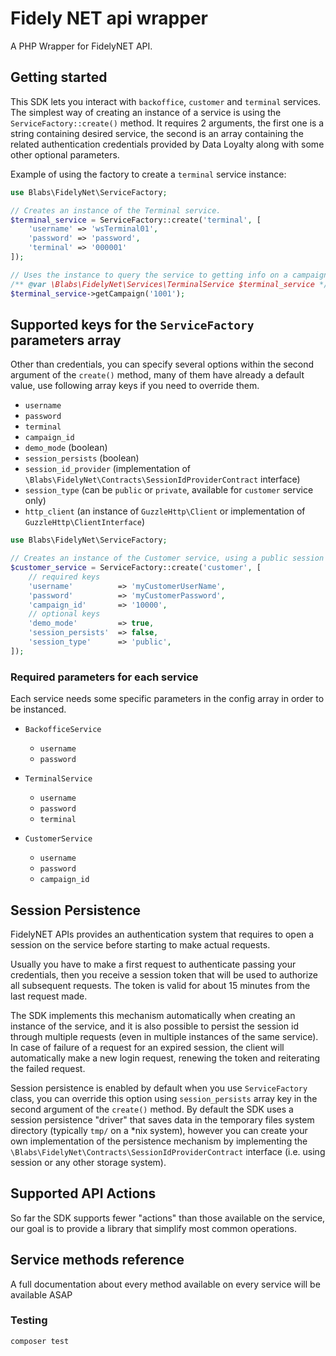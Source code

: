 # Fidely NET api wrapper
A PHP Wrapper for FidelyNET API.

## Getting started
This SDK lets you interact with `backoffice`, `customer` and `terminal` services. 
The simplest way of creating an instance of a service is using the `ServiceFactory::create()` method.
It requires 2 arguments, the first one is a string containing desired service, the second is an array containing the related authentication credentials provided by Data Loyalty along with some other optional parameters.

Example of using the factory to create a `terminal` service instance:
```php
use Blabs\FidelyNet\ServiceFactory;

// Creates an instance of the Terminal service.
$terminal_service = ServiceFactory::create('terminal', [
    'username' => 'wsTerminal01',
    'password' => 'password',
    'terminal' => '000001'
]);

// Uses the instance to query the service to getting info on a campaign id
/** @var \Blabs\FidelyNet\Services\TerminalService $terminal_service */
$terminal_service->getCampaign('1001');
```
## Supported keys for the `ServiceFactory` parameters array
Other than credentials, you can specify several options within the second argument of the `create()` method, many of them have already a default value, use following array keys if you need to override them.

* `username`
* `password`
* `terminal`
* `campaign_id`
* `demo_mode` (boolean)
* `session_persists` (boolean)
* `session_id_provider` (implementation of `\Blabs\FidelyNet\Contracts\SessionIdProviderContract` interface)
* `session_type` (can be `public` or `private`, available for `customer` service only)
* `http_client` (an instance of `GuzzleHttp\Client` or implementation of `GuzzleHttp\ClientInterface`)

```php
use Blabs\FidelyNet\ServiceFactory;

// Creates an instance of the Customer service, using a public session and with other customized options.
$customer_service = ServiceFactory::create('customer', [
    // required keys
    'username'          => 'myCustomerUserName',
    'password'          => 'myCustomerPassword',
    'campaign_id'       => '10000',
    // optional keys
    'demo_mode'         => true,
    'session_persists'  => false,
    'session_type'      => 'public',
]);
```

### Required parameters for each service
Each service needs some specific parameters in the config array in order to be instanced.
* `BackofficeService`
  * `username`
  * `password`
  
* `TerminalService` 
  * `username`
  * `password`
  * `terminal`
  
* `CustomerService`
  * `username`
  * `password`
  * `campaign_id`

## Session Persistence
FidelyNET APIs provides an authentication system that requires to open a session on the service before starting to make actual requests.

Usually you have to make a first request to authenticate passing your credentials, then you receive a session token that will be used to authorize all subsequent requests.
The token is valid for about 15 minutes from the last request made.

The SDK implements this mechanism automatically when creating an instance of the service, and it is also possible to persist the session id through multiple requests (even in multiple instances of the same service).
In case of failure of a request for an expired session, the client will automatically make a new login request, renewing the token and reiterating the failed request.

Session persistence is enabled by default when you use `ServiceFactory` class, you can override this option using `session_persists` array key in the second argument of the `create()` method. 
By default the SDK uses a session persistence "driver" that saves data in the temporary files system directory (typically `tmp/` on a *nix system), however you can create your own implementation of the persistence mechanism by implementing the `\Blabs\FidelyNet\Contracts\SessionIdProviderContract` interface (i.e. using session or any other storage system).


## Supported API Actions
So far the SDK supports fewer "actions" than those available on the service, our goal is to provide a library that simplify most common operations.

## Service methods reference
A full documentation about every method available on every service will be available ASAP

### Testing
```shell script
composer test
```